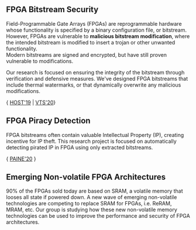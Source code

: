 
## FPGA Bitstream Security

Field-Programmable Gate Arrays (FPGAs) are reprogrammable hardware whose
functionality is specified by a binary configuration file, or bitstream.
However, FPGAs are vulnerable to **malicious bitstream
modification**, where the intended bitstream is modified to insert a
trojan or other unwanted functionality.  
Modern bitstreams are signed and encrypted, but have still proven vulnerable to
modifications.  

Our research is focused on ensuring the integrity of the bitstream through
verification and defensive measures.  We've designed FPGA bitstreams that
include thermal watermarks, or that dynamically overwrite any malicious
modifications.  

{ [HOST'19](papers/duncan_host19.pdf) | [VTS'20](papers/duncan_vts20.pdf)}

## FPGA Piracy Detection

FPGA bitstreams often contain valuable Intellectual Property (IP), creating
incentive for IP theft. This research project is focused
on automatically detecting pirated IP in FPGA using only extracted bitstreams. 

{ [PAINE'20](papers/skipper_paine20.pdf) }

## Emerging Non-volatile FPGA Architectures

90% of the FPGAs sold today are based on SRAM, a volatile memory that looses all state if
powered down. A new wave of emerging non-volatile technologies are competing to
replace SRAM for FPGAs, i.e. ReRAM, MRAM, etc.  Our group is studying how these
new non-volatile memory technologies can be used to improve the performance and
security of FPGA architectures.  



